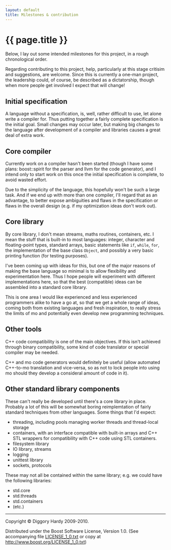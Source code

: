 ```yaml
---
layout: default
title: Milestones & contribution
---
```

{{ page.title }}
==================

Below, I lay out some intended milestones for this project, in a rough chronological order.

Regarding contributing to this project, help, particularly at this stage critisim and suggestions,
are welcome. Since this is currently a one-man project, the leadership could, of course, be
described as a dictatorship, though when more people get involved I expect that will change!

Initial specification
-----------------------

A language without a specification, is, well, rather difficult to use, let alone write a compiler
for. Thus putting together a fairly complete specification is the initial goal. Small changes may
occur later, but making big changes to the language after development of a compiler and libraries
causes a great deal of extra work.


Core compiler
---------------------

Currently work on a compiler hasn't been started (though I have some plans: boost::spirit
for the parser and llvm for the code generator), and I intend only to start work on this once the
initial specification is complete, to avoid wasted effort.

Due to the simplicity of the language, this hopefully won't be such a large task. And if we end up
with more than one compiler, I'll regard that as an advantage, to better expose ambiguities and
flaws in the specification or flaws in the overall design (e.g. if my optimization ideas don't work
out).


Core library
------------------

By core library, I don't mean streams, maths routines, containers, etc. I mean the stuff that is
built-in to most languages: integer, character and floating-point types, standard arrays, basic
statements like `if`, `while`, `for`, the implementation of the base class `Object`, and possibly
a very basic printing function (for testing purposes).

I've been coming up with ideas for this, but one of the major reasons of making the base language so
minimal is to allow flexibility and experimentation here. Thus I hope people will experiment with
different implementations here, so that the best (compatible) ideas can be assembled into a standard
core library.

This is one area I would like experienced and less experienced programmers alike to have a go at, so that we
get a whole range of ideas, coming both from existing languages and fresh inspiration, to really
stress the limits of mo and potentially even develop new programming techniques.


Other tools
-----------------

C++ code compatibility is one of the main objectives. If this isn't achieved through binary
compatibility, some kind of code translator or special compiler may be needed.

C++ and mo code generators would definitely be useful (allow automated C++-to-mo translation and
vice-versa, so as not to lock people into using mo should they develop a consideral amount of code
in it).


Other standard library components
-------------------------------------------------------

These can't really be developed until there's a core library in place. Probably a lot of this will
be somewhat boring reimplemtation of fairly standard techniques from other languages. Some
things that I'd expect:

*   threading, including pools managing worker threads and thread-local storage
*   containers, with an interface compatible with built-in arrays and C++ STL wrappers for
    compatibility with C++ code using STL containers.
*   filesystem library
*   IO library, streams
*   logging
*   unittest library
*   sockets, protocols

These may not all be contained within the same library; e.g. we could have the following libraries:

*   std.core
*   std.threads
*   std.containers
*   (etc.)

---

Copyright © Diggory Hardy 2009-2010.

Distributed under the Boost Software License, Version 1.0.
(See accompanying file [LICENSE_1_0.txt]({{site.root}}/LICENSE_1_0.txt) or copy at <http://www.boost.org/LICENSE_1_0.txt>)